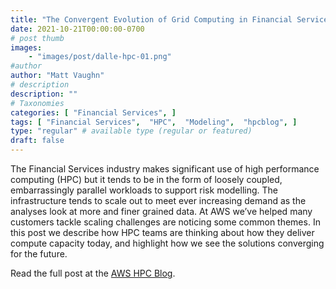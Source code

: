 ```yaml
---
title: "The Convergent Evolution of Grid Computing in Financial Services"
date: 2021-10-21T00:00:00-0700
# post thumb
images:
    - "images/post/dalle-hpc-01.png"
#author
author: "Matt Vaughn"
# description
description: ""
# Taxonomies
categories: [ "Financial Services", ]
tags: [ "Financial Services",  "HPC",  "Modeling",  "hpcblog", ]
type: "regular" # available type (regular or featured)
draft: false
---
```


The Financial Services industry makes significant use of high performance computing (HPC) but it tends to be in the form of loosely coupled, embarrassingly parallel workloads to support risk modelling. The infrastructure tends to scale out to meet ever increasing demand as the analyses look at more and finer grained data. At AWS we’ve helped many customers tackle scaling challenges are noticing some common themes. In this post we describe how HPC teams are thinking about how they deliver compute capacity today, and highlight how we see the solutions converging for the future.

Read the full post at the [AWS HPC Blog](https://aws.amazon.com/blogs/hpc/the-convergent-evolution-of-grid-computing-in-financial-services/).
